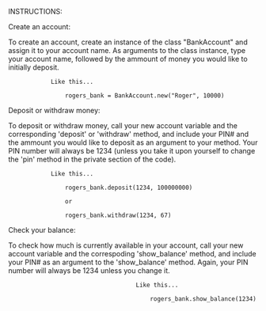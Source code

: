 
INSTRUCTIONS:


Create an account: 

To create an account, create an instance of the class "BankAccount" and assign it to your 
account name. As arguments to the class instance, type your account name, followed by the 
ammount of money you would like to initially deposit. 

				Like this...

					rogers_bank = BankAccount.new("Roger", 10000)



Deposit or withdraw money:

To deposit or withdraw money, call your new account variable and the corresponding 'deposit' or 'withdraw' method, and include your PIN# and the ammount you would like to deposit as an argument to your method. Your PIN number will always be 1234 (unless
you take it upon yourself to change the 'pin' method in the private section of the code).

			    Like this...

					rogers_bank.deposit(1234, 100000000)

					or

					rogers_bank.withdraw(1234, 67)



Check your balance: 

To check how much is currently available in your account, call your new account variable and the correspoding 'show_balance' method, and include your PIN# as an argument to the 'show_balance' method. Again, your PIN number will always be 1234 unless
you change it.

										Like this...

											rogers_bank.show_balance(1234)

											



